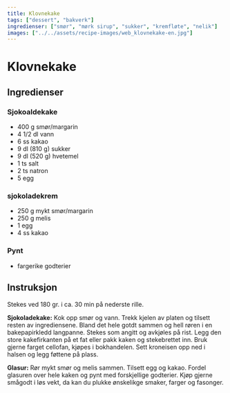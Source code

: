 ```yaml
---
title: Klovnekake
tags: ["dessert", "bakverk"]
ingredienser: ["smør", "mørk sirup", "sukker", "kremfløte", "nelik"]
images: ["../../assets/recipe-images/web_klovnekake-en.jpg"]
---
```


# Klovnekake

## Ingredienser

### Sjokoaldekake

- 400 g smør/margarin
- 4 1/2 dl vann
- 6 ss kakao
- 9 dl (810 g) sukker
- 9 dl (520 g) hvetemel
- 1 ts salt
- 2 ts natron
- 5 egg

### sjokoladekrem

- 250 g mykt smør/margarin
- 250 g melis
- 1 egg
- 4 ss kakao

### Pynt

- fargerike godterier

## Instruksjon

Stekes ved 180 gr. i ca. 30 min på nederste rille.

**Sjokoladekake:** Kok opp smør og vann. Trekk kjelen av platen og tilsett resten av ingrediensene. Bland det hele gotdt sammen og hell røren i en bakepapirkledd langpanne. Stekes som angitt og avkjøles på rist. Legg den store kakefirkanten på et fat eller pakk kaken og stekebrettet inn. Bruk gjerne farget cellofan, kjøpes i bokhandelen. Sett kroneisen opp ned i halsen og legg føttene på plass.

**Glasur:** Rør mykt smør og melis sammen. Tilsett egg og kakao. Fordel glasuren over hele kaken og pynt med forskjellige godterier. Kjøp gjerne smågodt i løs vekt, da kan du plukke ønskelikge smaker, farger og fasonger.
